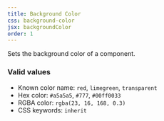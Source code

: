 ```yaml
---
title: Background Color
css: background-color
jsx: backgroundColor
order: 1
---
```


Sets the background color of a component.

### Valid values

- Known color name: `red`, `limegreen`, `transparent`
- Hex color: `#a5a5a5`, `#777`, `#00ff0033`
- RGBA color: `rgba(23, 16, 168, 0.3)`
- CSS keywords: `inherit`
